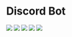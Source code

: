 # Discord Bot 
![](https://tokei.rs/b1/github/Fritzist/IDontHaveAName-DcBot)
![](https://tokei.rs/b1/github/Fritzist/IDontHaveAName-DcBot?category=blanks)
![](https://tokei.rs/b1/github/Fritzist/IDontHaveAName-DcBot?category=code)
![](https://tokei.rs/b1/github/Fritzist/IDontHaveAName-DcBot?category=comments)
![](https://tokei.rs/b1/github/Fritzist/IDontHaveAName-DcBot?category=files)